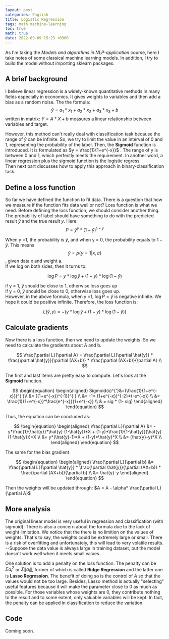 ```yaml
---
layout: post
categories: English
title: Logistic Regression
tags: math machine-learning
toc: true
math: true
date: 2022-09-09 15:23 +0300
---
```

As I'm taking the _Models and algorithms in NLP-application_ course, here I take notes of some classical machine learning models. In addition, I try to build the model without importing sklearn packages.

## A brief background
I believe linear regression is a widely-known quantitative methods in many fields especially in economics. It gives weights to variables and then add a bias as a random noise. The the formula:  
$$
\hat{y} = a_1*x_1 + a_2*x_2 + a_3*x_3 +b
$$
written in matrix: $Y = A*X + b$ measures a linear relationship between variables and target.   

However, this method can't really deal with classification task because the range of $\hat{y}$ can be infinite. So, we try to limit the value in an interval of 0 and 1, representing the probability of the label. Then, the **Sigmoid** function is introduced. It is formulated as $y = \frac{1}{1+e^{-x}}$ . The range of y is between 0 and 1, which perfectly meets the requirement. In another word, a linear regression plus the sigmoid function is the logistic regress  
Then next part discusses how to apply this approach in binary-classification task.

## Define a loss function
So far we have defined the function to fit data. There is a question that how we measure if the function fits data well or not? Loss function is what we need. Before defining the loss function, we should consider another thing.  
The probability of label should have something to do with the predicted result $\hat{y}$ and the true result $y$.
Here:
$$
\begin{equation}
P = \hat{y}^{y}*(1-\hat{y})^{1-y}
\end{equation}
$$  

When y =1, the probability is $\hat{y}$, and when y = 0, the probability equals to $1-\hat{y}$. This means $$\hat{y}=p\{y=1|x, a\}$$, given data x and weight a.  
If we log on both sides, then it turns to:  

$$
\log P = y*\log \hat{y} + (1-y)*\log (1-\hat{y})
$$  

if y = 1, $\hat{y}$ should be close to 1, otherwise loss goes up  
if y = 0, $\hat{y}$ should be close to 0, otherwise loss goes up.  
However, in the above formula, when y =1, $\log P = \hat{y}$ is negative infinite. We hope it could be positive infinite. 
Therefore, the loss function is:  

$$
\begin{equation}
    L(\hat{y}, y) = -(y*\log \hat{y} + (1-y)*\log (1-\hat{y}))
\end{equation}
$$
  
## Calculate gradients
Now there is a loss function, then we need to update the weights. So we need to calculate the gradients about A and b.  

$$
\frac{\partial L}{\partial A} = \frac{\partial L}{\partial \hat{y}} * \frac{\partial \hat{y}}{\partial (AX+b)} * \frac{\partial (AX+b)}{\partial A} \\
$$  

The first and last items are pretty easy to compute. Let's look at the **Sigmoid** function.  

$$
\begin{equation}
    \begin{aligned}
Sigmoid(x)^{'}&=(\frac{1}{1+e^{-x}})^{'}\\
&= [(1+e^{-x})^{-1}]^{'} \\
&= -1* (1+e^{-x})^{-2}*(-e^{-x}) \\
&= \frac{1}{1+e^{-x}}*\frac{e^{-x}}{1+e^{-x}} \\
& = sig * (1- sig)
\end{aligned}
\end{equation}
$$  
  
Thus, the equation can be concluded as:
  
$$
\begin{equation}
    \begin{aligned}
\frac{\partial L}{\partial A} &= -y*\frac{1}{\hat{y}}*\hat{y} (1-\hat{y})*X + (1-y)*\frac{1}{1-\hat{y}}(\hat{y}(1-\hat{y}))*X \\
&= y*(\hat{y}-1)*X + (1-y)*\hat{y}*X \\
&= (\hat{y}-y)*X \\
\end{aligned}
\end{equation}
$$  

The same for the bias gradient  

$$
\begin{equation}
\begin{aligned}
\frac{\partial L}{\partial b} &=  \frac{\partial L}{\partial \hat{y}} * \frac{\partial \hat{y}}{\partial (AX+b)} * \frac{\partial (AX+b)}{\partial b} \\
&= \hat{y}-y
\end{aligned}
\end{equation}
$$  

Then the weights will be updated through: $A = A - \alpha* \frac{\partial L}{\partial A}$

## More analysis
The original linear model is very useful in regression and classification (with sigmoid). There is also a concern about the formula due to the lack of weight limitation. We notice that the there is no limition on the values of weights. That's to say, the weights could be extremely large or small. There is a risk of overfitting and unfortunately, this will lead to very volatile results. --Suppose the data value is always large in training dataset, but the model doesn't work well when it meets small values.   

One solution is to add a penalty on the loss function. The penalty can be $\Sigma a_{i}^{2}$ or $\Sigma\|a_{i}\|$, former of which is called **Ridge Regression** and the latter one is **Lasso Regression**. The benefit of doing so is the control of $A$ so that the values would not be too large. Besides, Lasso method is actually "selecting" useful features because it will make the parameter close to 0 as much as possible. For those variables whose weights are 0, they contribute nothing to the result and to some extent, only valuable variables will be kept. In fact, the penalty can be applied in classification to reduce the variation.

## Code
Coming soon.